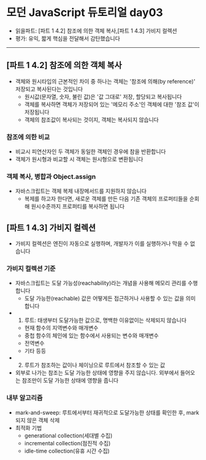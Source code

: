 # 모던 JavaScript 듀토리얼 day03

- 읽을파트: [파트 1 4.2] 참조에 의한 객체 복사,[파트 1 4.3] 가비지 컬렉션
- 평가: 유익, 짧게 핵심을 전달해서 감탄했습니다

---

## [파트 1 4.2] 참조에 의한 객체 복사

- 객체와 원시타입의 근본적인 차이 중 하나는 객체는 '참조에 의해(by reference)' 저장되고 복사된다는 것입니다
  - 원시값(문자열, 숫자, 불린 값)은 '값 그대로' 저장, 할당되고 복사됩니다
  - 객체를 복사하면 객체가 저장되어 있는 '메모리 주소'인 객체에 대한 '참조 값'이 저장됩니다
  - 객체의 참조값이 복사되는 것이지, 객체는 복사되지 않습니다

### 참조에 의한 비교

- 비교시 피연산자인 두 객체가 동일한 객체인 경우에 참을 반환합니다
- 객체가 원시형과 비교할 시 객체는 원시형으로 변환됩니다

### 객체 복사, 병합과 Object.assign

- 자바스크립트는 객체 복제 내장메서드를 지원하지 않습니다
  - 복제를 하고자 한다면, 새로운 객체를 만든 다음 기존 객체의 프로퍼티들을 순회해 원시수준까지 프로퍼티를 복사하면 됩니다

## [파트 1 4.3] 가비지 컬렉션

- 가비지 컬렉션은 엔진이 자동으로 실행하며, 개발자가 이를 실행하거나 막을 수 없습니다

### 가비지 컬렉션 기준

- 자바스크립트는 도달 가능성(reachability)라는 개념을 사용해 메모리 관리를 수행합니다
  - 도달 가능한(reachable) 값은 어떻게든 접근하거나 사용할 수 있는 값을 의미합니다
- 1. 루트: 태생부터 도달가능한 값으로, 명백한 이유없이는 삭제되지 않습니다
  - 현재 함수의 지역변수와 매개변수
  - 중첩 함수의 체인에 있는 함수에서 사용되는 변수와 매개변수
  - 전역변수
  - 기타 등등
- 2. 루트가 참조하는 값이나 체이닝으로 루트에서 참조할 수 있는 값
- 외부로 나가는 참조는 도달 가능한 상태에 영향을 주지 않습니다.
  외부에서 들어오는 참조만이 도달 가능한 상태에 영향을 줍니다

### 내부 알고리즘

- mark-and-sweep: 루트에서부터 재귀적으로 도달가능한 상태를 확인한 후, mark 되지 않은 객체 삭제
- 최적화 기법
  - generational collection(세대별 수집)
  - incremental collection(점진적 수집)
  - idle-time collection(유휴 시간 수집)
